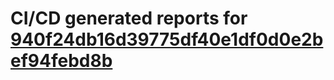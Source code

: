 # CI/CD generated reports for [940f24db16d39775df40e1df0d0e2bef94febd8b](https://github.com/hydephp/develop/commit/940f24db16d39775df40e1df0d0e2bef94febd8b)
